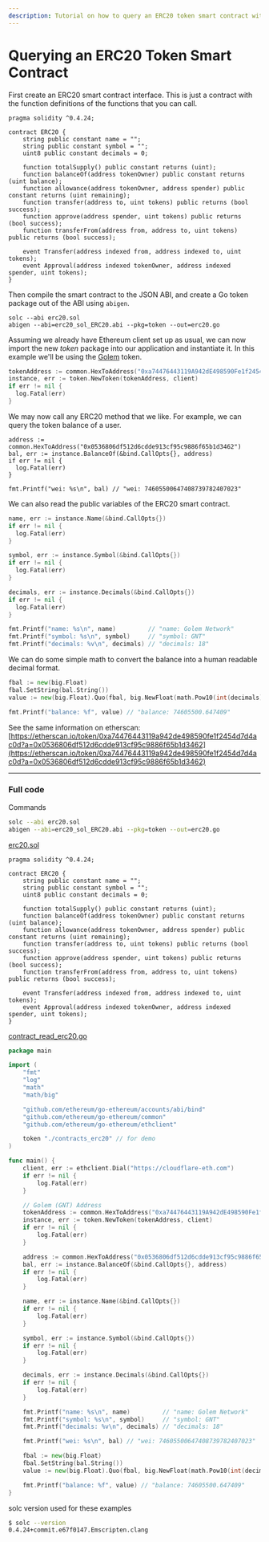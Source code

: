 ```yaml
---
description: Tutorial on how to query an ERC20 token smart contract with Go.
---
```


# Querying an ERC20 Token Smart Contract

First create an ERC20 smart contract interface. This is just a contract with the function definitions of the functions that you can call.

```solidity
pragma solidity ^0.4.24;

contract ERC20 {
    string public constant name = "";
    string public constant symbol = "";
    uint8 public constant decimals = 0;

    function totalSupply() public constant returns (uint);
    function balanceOf(address tokenOwner) public constant returns (uint balance);
    function allowance(address tokenOwner, address spender) public constant returns (uint remaining);
    function transfer(address to, uint tokens) public returns (bool success);
    function approve(address spender, uint tokens) public returns (bool success);
    function transferFrom(address from, address to, uint tokens) public returns (bool success);

    event Transfer(address indexed from, address indexed to, uint tokens);
    event Approval(address indexed tokenOwner, address indexed spender, uint tokens);
}
```

Then compile the smart contract to the JSON ABI, and create a Go token package out of the ABI using `abigen`.

```
solc --abi erc20.sol
abigen --abi=erc20_sol_ERC20.abi --pkg=token --out=erc20.go
```

Assuming we already have Ethereum client set up as usual, we can now import the new *token* package into our application and instantiate it. In this example we'll be using the [Golem](https://etherscan.io/address/0xa74476443119a942de498590fe1f2454d7d4ac0d) token.

```go
tokenAddress := common.HexToAddress("0xa74476443119A942dE498590Fe1f2454d7D4aC0d")
instance, err := token.NewToken(tokenAddress, client)
if err != nil {
  log.Fatal(err)
}
```

We may now call any ERC20 method that we like. For example, we can query the token balance of a user.

```
address := common.HexToAddress("0x0536806df512d6cdde913cf95c9886f65b1d3462")
bal, err := instance.BalanceOf(&bind.CallOpts{}, address)
if err != nil {
  log.Fatal(err)
}

fmt.Printf("wei: %s\n", bal) // "wei: 74605500647408739782407023"
```

We can also read the public variables of the ERC20 smart contract.

```go
name, err := instance.Name(&bind.CallOpts{})
if err != nil {
  log.Fatal(err)
}

symbol, err := instance.Symbol(&bind.CallOpts{})
if err != nil {
  log.Fatal(err)
}

decimals, err := instance.Decimals(&bind.CallOpts{})
if err != nil {
  log.Fatal(err)
}

fmt.Printf("name: %s\n", name)         // "name: Golem Network"
fmt.Printf("symbol: %s\n", symbol)     // "symbol: GNT"
fmt.Printf("decimals: %v\n", decimals) // "decimals: 18"
```

We can do some simple math to convert the balance into a human readable decimal format.

```go
fbal := new(big.Float)
fbal.SetString(bal.String())
value := new(big.Float).Quo(fbal, big.NewFloat(math.Pow10(int(decimals))))

fmt.Printf("balance: %f", value) // "balance: 74605500.647409"
```

See the same information on etherscan: [https://etherscan.io/token/0xa74476443119a942de498590fe1f2454d7d4ac0d?a=0x0536806df512d6cdde913cf95c9886f65b1d3462](https://etherscan.io/token/0xa74476443119a942de498590fe1f2454d7d4ac0d?a=0x0536806df512d6cdde913cf95c9886f65b1d3462)

---

### Full code

Commands

```bash
solc --abi erc20.sol
abigen --abi=erc20_sol_ERC20.abi --pkg=token --out=erc20.go
```

[erc20.sol](https://github.com/mhxw/ethereum-development-with-go-book/blob/main/code/contracts_erc20/erc20.sol)

```solidity
pragma solidity ^0.4.24;

contract ERC20 {
    string public constant name = "";
    string public constant symbol = "";
    uint8 public constant decimals = 0;

    function totalSupply() public constant returns (uint);
    function balanceOf(address tokenOwner) public constant returns (uint balance);
    function allowance(address tokenOwner, address spender) public constant returns (uint remaining);
    function transfer(address to, uint tokens) public returns (bool success);
    function approve(address spender, uint tokens) public returns (bool success);
    function transferFrom(address from, address to, uint tokens) public returns (bool success);

    event Transfer(address indexed from, address indexed to, uint tokens);
    event Approval(address indexed tokenOwner, address indexed spender, uint tokens);
}
```

[contract_read_erc20.go](https://github.com/mhxw/ethereum-development-with-go-book/blob/main/code/contract_read_erc20.go)

```go
package main

import (
	"fmt"
	"log"
	"math"
	"math/big"

	"github.com/ethereum/go-ethereum/accounts/abi/bind"
	"github.com/ethereum/go-ethereum/common"
	"github.com/ethereum/go-ethereum/ethclient"

	token "./contracts_erc20" // for demo
)

func main() {
	client, err := ethclient.Dial("https://cloudflare-eth.com")
	if err != nil {
		log.Fatal(err)
	}

	// Golem (GNT) Address
	tokenAddress := common.HexToAddress("0xa74476443119A942dE498590Fe1f2454d7D4aC0d")
	instance, err := token.NewToken(tokenAddress, client)
	if err != nil {
		log.Fatal(err)
	}

	address := common.HexToAddress("0x0536806df512d6cdde913cf95c9886f65b1d3462")
	bal, err := instance.BalanceOf(&bind.CallOpts{}, address)
	if err != nil {
		log.Fatal(err)
	}

	name, err := instance.Name(&bind.CallOpts{})
	if err != nil {
		log.Fatal(err)
	}

	symbol, err := instance.Symbol(&bind.CallOpts{})
	if err != nil {
		log.Fatal(err)
	}

	decimals, err := instance.Decimals(&bind.CallOpts{})
	if err != nil {
		log.Fatal(err)
	}

	fmt.Printf("name: %s\n", name)         // "name: Golem Network"
	fmt.Printf("symbol: %s\n", symbol)     // "symbol: GNT"
	fmt.Printf("decimals: %v\n", decimals) // "decimals: 18"

	fmt.Printf("wei: %s\n", bal) // "wei: 74605500647408739782407023"

	fbal := new(big.Float)
	fbal.SetString(bal.String())
	value := new(big.Float).Quo(fbal, big.NewFloat(math.Pow10(int(decimals))))

	fmt.Printf("balance: %f", value) // "balance: 74605500.647409"
}
```

solc version used for these examples

```bash
$ solc --version
0.4.24+commit.e67f0147.Emscripten.clang
```

